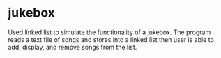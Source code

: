 # jukebox
Used linked list to simulate the functionality of a jukebox. The program reads a text file of songs and stores into a linked list then user is able to add, display, and remove songs from the list.
